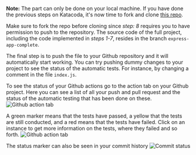 **Note:** The part can only be done on your local machine. If you have done the previous steps on Katacoda, it's now time to fork and clone [this repo](https://github.com/nwessman/katacoda-scenarios/tree/express-app-complete).

Make sure to fork the repo before cloning since *step: 8* requires you to have permission to push to the repository. The source code of the full project, including the code implemented in *steps 1-7*, resides in the branch `express-app-complete`.

The final step is to push the file to your Github repository and it will automatically start working. You can try pushing dummy changes to your project to see the status of the automatic tests. For instance, by changing a comment in the file `index.js`.

To see the status of your Github actions go to the action tab on your Github project. Here you can see a list of all your push and pull request and the status of the automatic testing that has been done on these.
![Github action tab](https://github.com/nwessman/katacoda-scenarios/blob/main/CI/assets/Action-bar.jpg?raw=true)

A green marker means that the tests have passed, a yellow that the tests are still conducted, and a red means that the tests have failed. Click on an instance to get more information on the tests, where they failed and so forth.
![Github action tab](https://github.com/nwessman/katacoda-scenarios/blob/main/CI/assets/Actions-workflow.jpg?raw=true)

The status marker can also be seen in your commit history
![Commit status](https://github.com/nwessman/katacoda-scenarios/blob/main/CI/assets/Commit-checkbox.jpg?raw=true)
